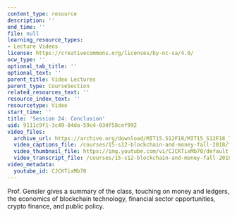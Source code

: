 ```yaml
---
content_type: resource
description: ''
end_time: ''
file: null
learning_resource_types:
- Lecture Videos
license: https://creativecommons.org/licenses/by-nc-sa/4.0/
ocw_type: ''
optional_tab_title: ''
optional_text: ''
parent_title: Video Lectures
parent_type: CourseSection
related_resources_text: ''
resource_index_text: ''
resourcetype: Video
start_time: ''
title: 'Session 24: Conclusion'
uid: 9111c9f1-3c49-84da-59c4-034f58cef992
video_files:
  archive_url: https://archive.org/download/MIT15.S12F18/MIT15_S12F18_lec24_300k.mp4
  video_captions_file: /courses/15-s12-blockchain-and-money-fall-2018/f15067598109518c926001353139cf99_CJCKTixMb70.vtt
  video_thumbnail_file: https://img.youtube.com/vi/CJCKTixMb70/default.jpg
  video_transcript_file: /courses/15-s12-blockchain-and-money-fall-2018/cdf04eb2ca36571102b7b216c645cb99_CJCKTixMb70.pdf
video_metadata:
  youtube_id: CJCKTixMb70
---
```


Prof. Gensler gives a summary of the class, touching on money and ledgers, the economics of blockchain technology, financial sector opportunities, crypto finance, and public policy.

